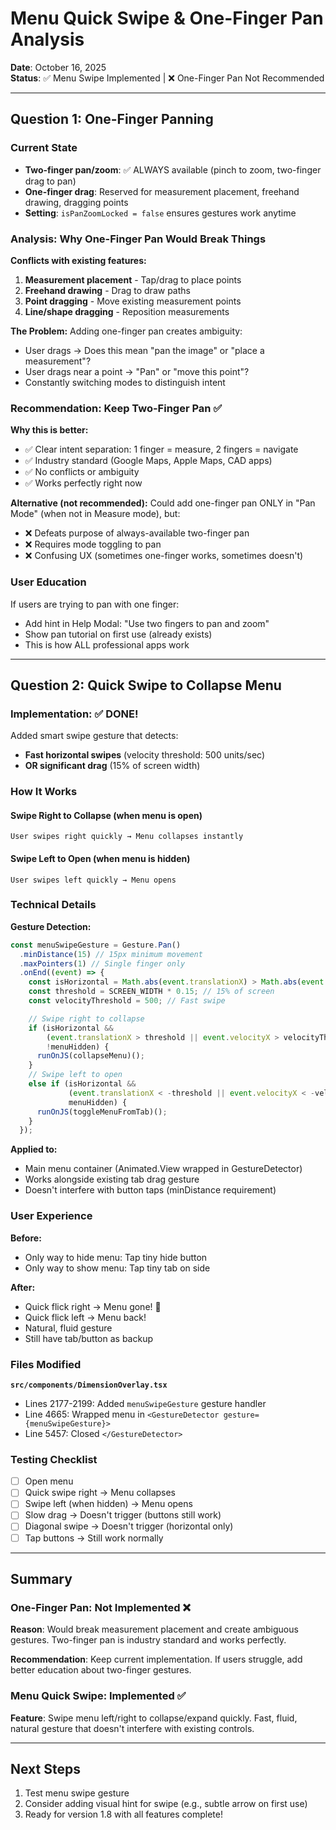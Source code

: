 # Menu Quick Swipe & One-Finger Pan Analysis

**Date**: October 16, 2025  
**Status**: ✅ Menu Swipe Implemented | ❌ One-Finger Pan Not Recommended

---

## Question 1: One-Finger Panning

### Current State
- **Two-finger pan/zoom**: ✅ ALWAYS available (pinch to zoom, two-finger drag to pan)
- **One-finger drag**: Reserved for measurement placement, freehand drawing, dragging points
- **Setting**: `isPanZoomLocked = false` ensures gestures work anytime

### Analysis: Why One-Finger Pan Would Break Things

**Conflicts with existing features:**
1. **Measurement placement** - Tap/drag to place points
2. **Freehand drawing** - Drag to draw paths  
3. **Point dragging** - Move existing measurement points
4. **Line/shape dragging** - Reposition measurements

**The Problem:**
Adding one-finger pan creates ambiguity:
- User drags → Does this mean "pan the image" or "place a measurement"?
- User drags near a point → "Pan" or "move this point"?
- Constantly switching modes to distinguish intent

### Recommendation: **Keep Two-Finger Pan** ✅

**Why this is better:**
- ✅ Clear intent separation: 1 finger = measure, 2 fingers = navigate
- ✅ Industry standard (Google Maps, Apple Maps, CAD apps)
- ✅ No conflicts or ambiguity
- ✅ Works perfectly right now

**Alternative (not recommended):**
Could add one-finger pan ONLY in "Pan Mode" (when not in Measure mode), but:
- ❌ Defeats purpose of always-available two-finger pan
- ❌ Requires mode toggling to pan
- ❌ Confusing UX (sometimes one-finger works, sometimes doesn't)

### User Education
If users are trying to pan with one finger:
- Add hint in Help Modal: "Use two fingers to pan and zoom"
- Show pan tutorial on first use (already exists)
- This is how ALL professional apps work

---

## Question 2: Quick Swipe to Collapse Menu

### Implementation: ✅ DONE!

Added smart swipe gesture that detects:
- **Fast horizontal swipes** (velocity threshold: 500 units/sec)
- **OR significant drag** (15% of screen width)

### How It Works

#### Swipe Right to Collapse (when menu is open)
```
User swipes right quickly → Menu collapses instantly
```

#### Swipe Left to Open (when menu is hidden)
```
User swipes left quickly → Menu opens
```

### Technical Details

**Gesture Detection:**
```typescript
const menuSwipeGesture = Gesture.Pan()
  .minDistance(15) // 15px minimum movement
  .maxPointers(1) // Single finger only
  .onEnd((event) => {
    const isHorizontal = Math.abs(event.translationX) > Math.abs(event.translationY) * 1.5;
    const threshold = SCREEN_WIDTH * 0.15; // 15% of screen
    const velocityThreshold = 500; // Fast swipe

    // Swipe right to collapse
    if (isHorizontal && 
        (event.translationX > threshold || event.velocityX > velocityThreshold) &&
        !menuHidden) {
      runOnJS(collapseMenu)();
    }
    // Swipe left to open
    else if (isHorizontal && 
             (event.translationX < -threshold || event.velocityX < -velocityThreshold) &&
             menuHidden) {
      runOnJS(toggleMenuFromTab)();
    }
  });
```

**Applied to:**
- Main menu container (Animated.View wrapped in GestureDetector)
- Works alongside existing tab drag gesture
- Doesn't interfere with button taps (minDistance requirement)

### User Experience

**Before:**
- Only way to hide menu: Tap tiny hide button
- Only way to show menu: Tap tiny tab on side

**After:**
- Quick flick right → Menu gone! 🚀
- Quick flick left → Menu back!
- Natural, fluid gesture
- Still have tab/button as backup

### Files Modified
**`src/components/DimensionOverlay.tsx`**
- Lines 2177-2199: Added `menuSwipeGesture` gesture handler
- Line 4665: Wrapped menu in `<GestureDetector gesture={menuSwipeGesture}>`
- Line 5457: Closed `</GestureDetector>`

### Testing Checklist
- [ ] Open menu
- [ ] Quick swipe right → Menu collapses
- [ ] Swipe left (when hidden) → Menu opens
- [ ] Slow drag → Doesn't trigger (buttons still work)
- [ ] Diagonal swipe → Doesn't trigger (horizontal only)
- [ ] Tap buttons → Still work normally

---

## Summary

### One-Finger Pan: **Not Implemented** ❌
**Reason**: Would break measurement placement and create ambiguous gestures. Two-finger pan is industry standard and works perfectly.

**Recommendation**: Keep current implementation. If users struggle, add better education about two-finger gestures.

### Menu Quick Swipe: **Implemented** ✅
**Feature**: Swipe menu left/right to collapse/expand quickly. Fast, fluid, natural gesture that doesn't interfere with existing controls.

---

## Next Steps

1. Test menu swipe gesture
2. Consider adding visual hint for swipe (e.g., subtle arrow on first use)
3. Ready for version 1.8 with all features complete!

